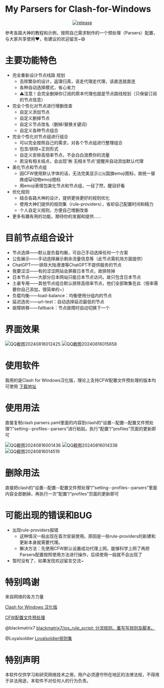 # My Parsers for Clash-for-Windows

<p align="center">
  <a href="https://github.com/Maozai-Teng/My_Parsers_for_Clash-for-Windows/releases">
    <img src="https://badgen.net/github/release/Maozai-Teng/My_Parsers_for_Clash-for-Windows/" alt="release">
  </a>
</p>


参考各路大神的教程和示例，按照自己需求制作的一个预处理（Parsers）配置，与大家共享使用❤️️，有建议的欢迎留言~😄
# 主要功能特色
- 完全重新设计节点线路 规划
    - 去除繁杂的设计，返璞归真，该走代理走代理，该直连就直连
    - 各种自动选择模式，省心省力
    - ⚠️注意！会完全删掉你订阅的原本代理也就是节点路线规划（只保留订阅的节点信息）
- 完全个性化对节点进行增删改查
    - 自定义添加节点
    - 自定义删掉节点
    - 自定义节点改名（删掉/替换关键词）
    - 自定义各种节点组合
- 完全个性化对节点组进行组合
    - 可以完全按照自己的需求，对各个节点组进行整理组合
    - 包含/排除+正则形式
    - 自定义安排高倍率节点，不会白白浪费你的流量
    - 若没有相关结点，会出现'🈚️ 无相关节点'提醒并自动添加默认代理
- 美化节点和节点组
    - 因CFW使用默认字体的话，无法完美显示🇨🇳国旗emoji图标，故统一替换成😺动物emoji图标
    - 用emoji表情包美化节点和节点组，一目了然，醒目好看
- 优化规则
    - 结合各路大神的设计，提供更快更好的规则优化
    - 使用大神们提供的规则集（rule-providers），省却自己配置时间和精力
    - 个人自定义规则，方便自己增删改查
- 更多有趣有用的功能，期待你的发掘和提供……

# 目前节点组合设计
- 节点选择——默认是负载均衡，可自己手动选择任何一个方案
- 公告展示——手动选择展示剩余流量信息等（此节点需机场方面提供）
- ChatGPT——排除大陆港澳等ChatGPT不提供服务的节点
- 我要涩涩——有的涩涩网站会屏蔽日本节点，故排除掉
- 日本节点——大部分日本网站只能日本节点访问，故只包含日本节点
- 土豪专用——其他节点组合默认排除高倍率节点，他们全部聚集在此（倍率需要你自己添加，很简单的~）
- 负载均衡——load-balance：均衡使用分组内的节点
- 延迟选优——url-test：自动选择延迟最低的节点
- 故障转移——fallback：节点故障时自动切换下一个

# 界面效果
![QQ截图20240816012425](https://github.com/user-attachments/assets/18e0cafd-2988-42a4-8f47-c402e4ce247e)
![QQ截图20240816015658](https://github.com/user-attachments/assets/3172616c-6da7-4d4b-9848-d2c4b2c38617)

# 使用软件
我用的是Clash for Windows汉化版，理论上支持CFW配置文件预处理的版本均可使用
[下载地址](https://github.com/Z-Siqi/Clash-for-Windows_Chinese)


# 使用用法
直接复制clash parsers.yaml里面的内容到clash的“设置--配置--配置文件预处理”/“setting--profiles--parsers”进行粘贴，执行“配置”/“profiles”页面的更新即可

![QQ截图20240816001436](https://github.com/user-attachments/assets/542f81de-30cd-40ed-ad36-3df83f5f1359)
![QQ截图20240816014338](https://github.com/user-attachments/assets/5fc959d6-fed3-43d9-8274-f5bbfc070ed9)
![QQ截图20240816014519](https://github.com/user-attachments/assets/d8c3b7ce-5e48-4b62-b6e4-02a2bb10af53)

# 删除用法
直接把clash的“设置--配置--配置文件预处理”/“setting--profiles--parsers”里面内容全部删掉，再执行一次“配置”/“profiles”页面的更新即可


# 可能出现的错误和BUG
- 出现rule-providers报错
    - 这种情况一般出现在首次安装使用。原因是一些rule-providers的新建和更新本身就需要代理。
    - 解决方法：先使用CFW默认设置成功代理上网，能够科学上网了再把Parsers配置按照使用方法进行操作，后续使用一般就不会出现了
- 暂时没有了，如果发现欢迎留言交流~


# 特别鸣谢
来自网络的各方力量

[Clash for Windows 汉化版](https://github.com/Z-Siqi/Clash-for-Windows_Chinese)

[CFW配置文件预处理](https://docs.gtk.pw/contents/parser.html)

@blackmatrix7 [blackmatrix7/ios_rule_script: 分流规则、重写写规则及脚本。](https://github.com/blackmatrix7/ios_rule_script)

@Loyalsoldier [Loyalsoldier规则集](https://github.com/Loyalsoldier/clash-rules)


# 特别声明
本软件仅供学习和研究网络技术之用，用户必须遵守所在地区的法律法规，不得用于非法用途，本软件不对任何人的行为负责。 
